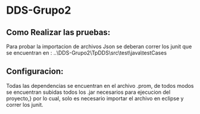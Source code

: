 # DDS-Grupo2

Como Realizar las pruebas:
---------------------------------
Para probar la importacion de archivos Json se deberan correr los junit que se encuentran en : ..\DDS-Grupo2\TpDDS\src\test\java\testCases

Configuracion:
---------------------------
Todas las dependencias se encuentran en el archivo .prom, de todos modos se encuentran subidas todos los .jar necesarios para ejecucion del proyecto,}
por lo cual, solo es necesario importar el archivo en eclipse y correr los junit.

